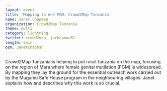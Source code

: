 ```yaml
---
layout: event
title: 'Mapping to end FGM: Crowd2Map Tanzania'
name: Janet Chapman
organization: Crowd2Map Tanzania
theme: multi
category: lightning
twitter: crowd2map, jachapman82
length: 5min
osm: JanetChapman
---
```

Crowd2Map Tanzania is helping to put rural Tanzania on the map, focusing on the region of Mara where female genital mutilation (FGM) is widespread. By mapping they lay the ground for the essential outreach work carried out by the Mugumu Safe House program in the neighbouring villages. Janet explains how and describes why this work is so crucial.
